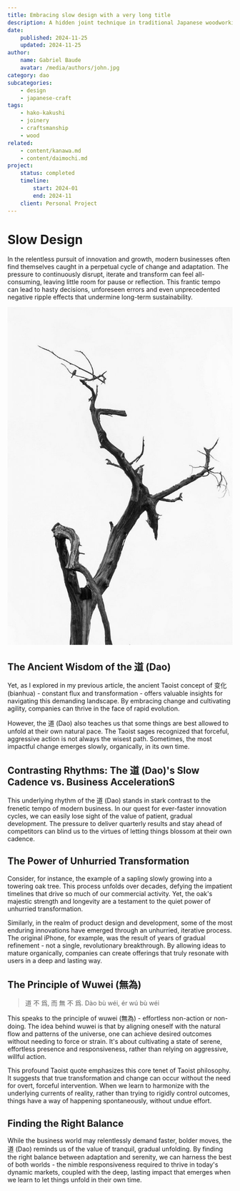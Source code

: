 ```yaml
---
title: Embracing slow design with a very long title
description: A hidden joint technique in traditional Japanese woodworking
date:
    published: 2024-11-25
    updated: 2024-11-25
author:
    name: Gabriel Baude
    avatar: /media/authors/john.jpg
category: dao
subcategories:
    - design
    - japanese-craft
tags:
    - hako-kakushi
    - joinery
    - craftsmanship
    - wood
related:
    - content/kanawa.md
    - content/daimochi.md
project:
    status: completed
    timeline:
        start: 2024-01
        end: 2024-11
    client: Personal Project
---
```


# Slow Design

In the relentless pursuit of innovation and growth, modern businesses often find themselves caught in a perpetual cycle of change and adaptation. The pressure to continuously disrupt, iterate and transform can feel all-consuming, leaving little room for pause or reflection. This frantic tempo can lead to hasty decisions, unforeseen errors and even unprecedented negative ripple effects that undermine long-term sustainability.

![Inaction](media/dao1.jpg)

## The Ancient Wisdom of the 道 (Dao)

Yet, as I explored in my previous article, the ancient Taoist concept of 变化 (bianhua) - constant flux and transformation - offers valuable insights for navigating this demanding landscape. By embracing change and cultivating agility, companies can thrive in the face of rapid evolution.

However, the 道 (Dao) also teaches us that some things are best allowed to unfold at their own natural pace. The Taoist sages recognized that forceful, aggressive action is not always the wisest path. Sometimes, the most impactful change emerges slowly, organically, in its own time.

## Contrasting Rhythms: The 道 (Dao)'s Slow Cadence vs. Business AccelerationS

This underlying rhythm of the 道 (Dao) stands in stark contrast to the frenetic tempo of modern business. In our quest for ever-faster innovation cycles, we can easily lose sight of the value of patient, gradual development. The pressure to deliver quarterly results and stay ahead of competitors can blind us to the virtues of letting things blossom at their own cadence.

## The Power of Unhurried Transformation

Consider, for instance, the example of a sapling slowly growing into a towering oak tree. This process unfolds over decades, defying the impatient timelines that drive so much of our commercial activity. Yet, the oak's majestic strength and longevity are a testament to the quiet power of unhurried transformation.

Similarly, in the realm of product design and development, some of the most enduring innovations have emerged through an unhurried, iterative process. The original iPhone, for example, was the result of years of gradual refinement - not a single, revolutionary breakthrough. By allowing ideas to mature organically, companies can create offerings that truly resonate with users in a deep and lasting way.

## The Principle of Wuwei (無為)

> 道 不 爲, 而 無 不 爲.
> Dào bù wéi, ér wú bù wéi

This speaks to the principle of wuwei (無為) - effortless non-action or non-doing. The idea behind wuwei is that by aligning oneself with the natural flow and patterns of the universe, one can achieve desired outcomes without needing to force or strain. It's about cultivating a state of serene, effortless presence and responsiveness, rather than relying on aggressive, willful action.

This profound Taoist quote emphasizes this core tenet of Taoist philosophy. It suggests that true transformation and change can occur without the need for overt, forceful intervention. When we learn to harmonize with the underlying currents of reality, rather than trying to rigidly control outcomes, things have a way of happening spontaneously, without undue effort.

## Finding the Right Balance

While the business world may relentlessly demand faster, bolder moves, the 道 (Dao) reminds us of the value of tranquil, gradual unfolding. By finding the right balance between adaptation and serenity, we can harness the best of both worlds - the nimble responsiveness required to thrive in today's dynamic markets, coupled with the deep, lasting impact that emerges when we learn to let things unfold in their own time.